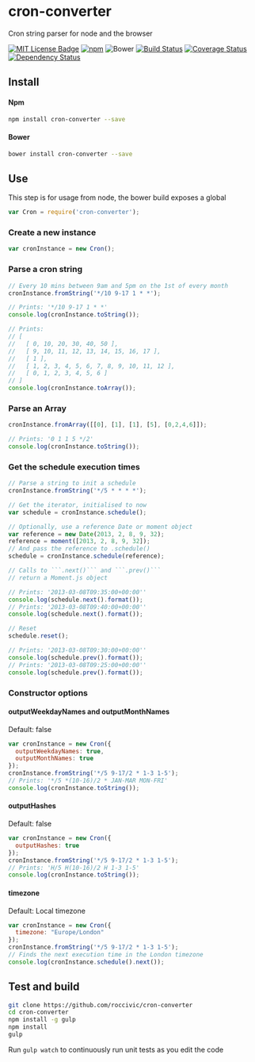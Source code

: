 # cron-converter

Cron string parser for node and the browser

[![MIT License Badge](https://img.shields.io/badge/license-MIT-blue.svg)](https://github.com/roccivic/cron-converter/blob/master/LICENCE.txt)
[![npm](https://img.shields.io/npm/v/cron-converter.svg)](https://www.npmjs.com/package/cron-converter)
![Bower](https://img.shields.io/bower/v/cron-converter.svg)
[![Build Status](https://travis-ci.org/roccivic/cron-converter.svg?branch=master)](https://travis-ci.org/roccivic/cron-converter)
[![Coverage Status](https://coveralls.io/repos/roccivic/cron-converter/badge.svg?branch=master&service=github)](https://coveralls.io/github/roccivic/cron-converter?branch=master)
[![Dependency Status](https://david-dm.org/roccivic/cron-converter.svg)](https://david-dm.org/roccivic/cron-converter)

## Install

#### Npm
```bash
npm install cron-converter --save
```

#### Bower
```bash
bower install cron-converter --save
```

## Use
This step is for usage from node,
the bower build exposes a global
```js
var Cron = require('cron-converter');
```

### Create a new instance
```js
var cronInstance = new Cron();
```

### Parse a cron string
```js
// Every 10 mins between 9am and 5pm on the 1st of every month
cronInstance.fromString('*/10 9-17 1 * *');

// Prints: '*/10 9-17 1 * *'
console.log(cronInstance.toString());

// Prints:
// [
//   [ 0, 10, 20, 30, 40, 50 ],
//   [ 9, 10, 11, 12, 13, 14, 15, 16, 17 ],
//   [ 1 ],
//   [ 1, 2, 3, 4, 5, 6, 7, 8, 9, 10, 11, 12 ],
//   [ 0, 1, 2, 3, 4, 5, 6 ]
// ]
console.log(cronInstance.toArray());
```

### Parse an Array
```js
cronInstance.fromArray([[0], [1], [1], [5], [0,2,4,6]]);

// Prints: '0 1 1 5 */2'
console.log(cronInstance.toString());
```

### Get the schedule execution times
```js
// Parse a string to init a schedule
cronInstance.fromString('*/5 * * * *');

// Get the iterator, initialised to now
var schedule = cronInstance.schedule();

// Optionally, use a reference Date or moment object
var reference = new Date(2013, 2, 8, 9, 32);
reference = moment([2013, 2, 8, 9, 32]);
// And pass the reference to .schedule()
schedule = cronInstance.schedule(reference);

// Calls to ```.next()``` and ```.prev()```
// return a Moment.js object

// Prints: '2013-03-08T09:35:00+00:00''
console.log(schedule.next().format());
// Prints: '2013-03-08T09:40:00+00:00''
console.log(schedule.next().format());

// Reset
schedule.reset();

// Prints: '2013-03-08T09:30:00+00:00''
console.log(schedule.prev().format());
// Prints: '2013-03-08T09:25:00+00:00''
console.log(schedule.prev().format());
```

### Constructor options

#### outputWeekdayNames and outputMonthNames
Default: false
```js
var cronInstance = new Cron({
  outputWeekdayNames: true,
  outputMonthNames: true
});
cronInstance.fromString('*/5 9-17/2 * 1-3 1-5');
// Prints: '*/5 *(10-16)/2 * JAN-MAR MON-FRI'
console.log(cronInstance.toString());
```

#### outputHashes
Default: false
```js
var cronInstance = new Cron({
  outputHashes: true
});
cronInstance.fromString('*/5 9-17/2 * 1-3 1-5');
// Prints: 'H/5 H(10-16)/2 H 1-3 1-5'
console.log(cronInstance.toString());
```

#### timezone
Default: Local timezone
```js
var cronInstance = new Cron({
  timezone: "Europe/London"
});
cronInstance.fromString('*/5 9-17/2 * 1-3 1-5');
// Finds the next execution time in the London timezone
console.log(cronInstance.schedule().next());
```

## Test and build

```bash
git clone https://github.com/roccivic/cron-converter
cd cron-converter
npm install -g gulp
npm install
gulp
```

Run ```gulp watch``` to continuously run unit tests as you edit the code
